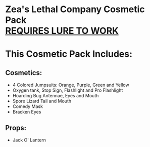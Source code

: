 # Zea's Lethal Company Cosmetic Pack <br/>[REQUIRES LURE TO WORK](https://github.com/Sulayre/WebfishingLure)<br>

# This Cosmetic Pack Includes:

## Cosmetics:
- 4 Colored Jumpsuits: Orange, Purple, Green and Yellow
- Oxygen tank, Stop Sign, Flashlight and Pro Flashlight
- Hoarding Bug Antennae, Eyes and Mouth
- Spore Lizard Tail and Mouth
- Comedy Mask
- Bracken Eyes
## Props:
- Jack O' Lantern
